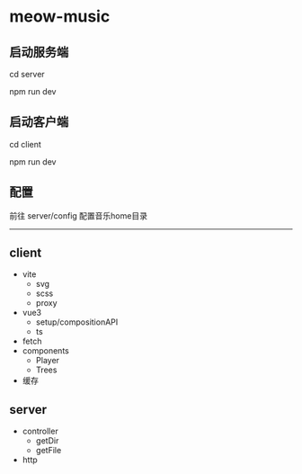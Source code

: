 # meow-music


## 启动服务端

cd server

npm run dev

## 启动客户端

cd client

npm run dev

## 配置

前往 server/config 配置音乐home目录




--------------------------------



## client

- vite
  - svg
  - scss
  - proxy
- vue3
  - setup/compositionAPI
  - ts
- fetch
- components
  - Player
  - Trees
- 缓存

## server

- controller
  - getDir
  - getFile
- http

